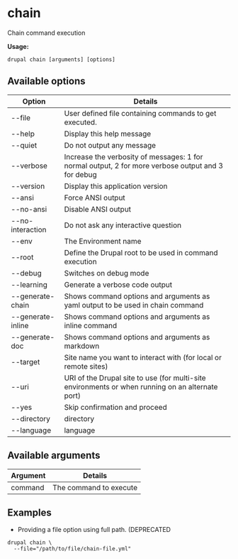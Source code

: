 # chain
Chain command execution

**Usage:**
```
drupal chain [arguments] [options]
```

## Available options
Option | Details
-------|-------------
--file | User defined file containing commands to get executed.
--help | Display this help message
--quiet | Do not output any message
--verbose | Increase the verbosity of messages: 1 for normal output, 2 for more verbose output and 3 for debug
--version | Display this application version
--ansi | Force ANSI output
--no-ansi | Disable ANSI output
--no-interaction | Do not ask any interactive question
--env | The Environment name
--root | Define the Drupal root to be used in command execution
--debug | Switches on debug mode
--learning | Generate a verbose code output
--generate-chain | Shows command options and arguments as yaml output to be used in chain command
--generate-inline | Shows command options and arguments as inline command
--generate-doc | Shows command options and arguments as markdown
--target | Site name you want to interact with (for local or remote sites)
--uri | URI of the Drupal site to use (for multi-site environments or when running on an alternate port)
--yes | Skip confirmation and proceed
--directory | directory
--language | language

## Available arguments
Argument | Details
---------|-------------
command | The command to execute

## Examples
* Providing a file option using full path. (DEPRECATED
```
drupal chain \
  --file="/path/to/file/chain-file.yml"
```
